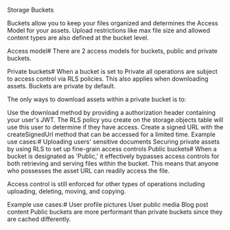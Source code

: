 Storage Buckets

Buckets allow you to keep your files organized and determines the Access Model for your assets. Upload restrictions like max file size and allowed content types are also defined at the bucket level.

Access model#
There are 2 access models for buckets, public and private buckets.

Private buckets#
When a bucket is set to Private all operations are subject to access control via RLS policies. This also applies when downloading assets. Buckets are private by default.

The only ways to download assets within a private bucket is to:

Use the download method by providing a authorization header containing your user's JWT. The RLS policy you create on the storage.objects table will use this user to determine if they have access.
Create a signed URL with the createSignedUrl method that can be accessed for a limited time.
Example use cases:#
Uploading users' sensitive documents
Securing private assets by using RLS to set up fine-grain access controls
Public buckets#
When a bucket is designated as 'Public,' it effectively bypasses access controls for both retrieving and serving files within the bucket. This means that anyone who possesses the asset URL can readily access the file.

Access control is still enforced for other types of operations including uploading, deleting, moving, and copying.

Example use cases:#
User profile pictures
User public media
Blog post content
Public buckets are more performant than private buckets since they are cached differently.

